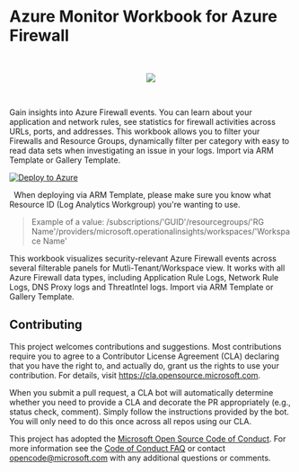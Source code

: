 # Azure Monitor Workbook for Azure Firewall 
&nbsp;

<p align="center">
<img src="https://github.com/Azure/Azure-Network-Security/blob/master/Cross%20Product/MediaFiles/Azure-Firewall/AzFwWorkbook.png">
</p>

&nbsp;

Gain insights into Azure Firewall events. You can learn about your application and network rules, see statistics for firewall activities across URLs, ports, and addresses. This workbook allows you to filter your Firewalls and Resource Groups, dynamically filter per category with easy to read data sets when investigating an issue in your logs. Import via ARM Template or Gallery Template.
&nbsp;

[![Deploy to Azure](https://aka.ms/deploytoazurebutton)](https://portal.azure.com/#create/Microsoft.Template/uri/https%3A%2F%2Fraw.githubusercontent.com%2FAzure%2FAzure-Network-Security%2Fmaster%2FAzure%2520Firewall%2FWorkbook%2520-%2520Azure%2520Firewall%2520Monitor%2520Workbook%2FAzure%2520Firewall_ARM.json)

&nbsp;
When deploying via ARM Template, please make sure you know what Resource ID (Log Analytics Workgroup) you're wanting to use.

>Example of a value: /subscriptions/'GUID'/resourcegroups/'RG Name'/providers/microsoft.operationalinsights/workspaces/'Workspace Name'

This workbook visualizes security-relevant Azure Firewall events across several filterable panels for Mutli-Tenant/Workspace view. It works with all Azure Firewall data types, including Application Rule Logs, Network Rule Logs, DNS Proxy logs and ThreatIntel logs. Import via ARM Template or Gallery Template.


## Contributing

This project welcomes contributions and suggestions.  Most contributions require you to agree to a
Contributor License Agreement (CLA) declaring that you have the right to, and actually do, grant us
the rights to use your contribution. For details, visit https://cla.opensource.microsoft.com.

When you submit a pull request, a CLA bot will automatically determine whether you need to provide
a CLA and decorate the PR appropriately (e.g., status check, comment). Simply follow the instructions
provided by the bot. You will only need to do this once across all repos using our CLA.

This project has adopted the [Microsoft Open Source Code of Conduct](https://opensource.microsoft.com/codeofconduct/).
For more information see the [Code of Conduct FAQ](https://opensource.microsoft.com/codeofconduct/faq/) or
contact [opencode@microsoft.com](mailto:opencode@microsoft.com) with any additional questions or comments.
